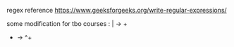 regex reference
https://www.geeksforgeeks.org/write-regular-expressions/

some modification for tbo courses :
| -> +
+ -> ^+
